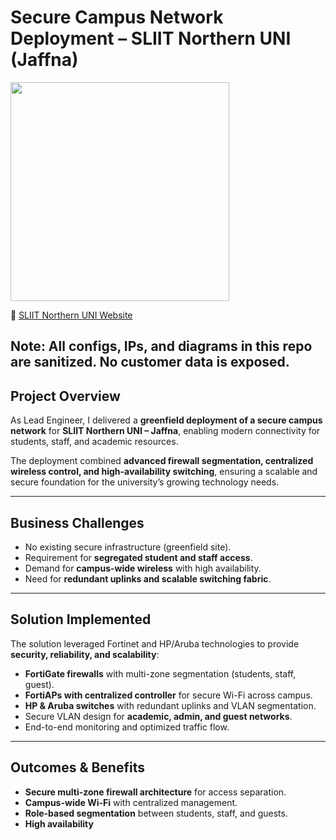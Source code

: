 # Secure Campus Network Deployment – SLIIT Northern UNI (Jaffna)  
<p>
  <img src="https://img.shields.io/badge/Role-Lead%20Network%20%26%20Security%20Engineer-blue" width="350">
</p>

🔗 [SLIIT Northern UNI Website](https://northernuni.lk)  

**Note: All configs, IPs, and diagrams in this repo are **sanitized**. No customer data is exposed**. 
---

## Project Overview
As Lead Engineer, I delivered a **greenfield deployment of a secure campus network** for **SLIIT Northern UNI – Jaffna**, enabling modern connectivity for students, staff, and academic resources.  

The deployment combined **advanced firewall segmentation, centralized wireless control, and high-availability switching**, ensuring a scalable and secure foundation for the university’s growing technology needs.  

---

## Business Challenges
- No existing secure infrastructure (greenfield site).  
- Requirement for **segregated student and staff access**.  
- Demand for **campus-wide wireless** with high availability.  
- Need for **redundant uplinks and scalable switching fabric**.  

---

## Solution Implemented
The solution leveraged Fortinet and HP/Aruba technologies to provide **security, reliability, and scalability**:  
- **FortiGate firewalls** with multi-zone segmentation (students, staff, guest).  
- **FortiAPs with centralized controller** for secure Wi-Fi across campus.  
- **HP & Aruba switches** with redundant uplinks and VLAN segmentation.  
- Secure VLAN design for **academic, admin, and guest networks**.  
- End-to-end monitoring and optimized traffic flow.  

---

## Outcomes & Benefits
- **Secure multi-zone firewall architecture** for access separation.  
- **Campus-wide Wi-Fi** with centralized management.  
- **Role-based segmentation** between students, staff, and guests.  
- **High availability**
